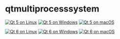 # qtmultiprocesssystem


[![Qt 5 on Linux](https://github.com/task-jp/qtmultiprocesssystem/actions/workflows/linux-5.yml/badge.svg)](https://github.com/task-jp/qtmultiprocesssystem/actions/workflows/linux-5.yml)
[![Qt 5 on Windows](https://github.com/task-jp/qtmultiprocesssystem/actions/workflows/windows-5.yml/badge.svg)](https://github.com/task-jp/qtmultiprocesssystem/actions/workflows/windows-5.yml)
[![Qt 5 on macOS](https://github.com/task-jp/qtmultiprocesssystem/actions/workflows/macos-5.yml/badge.svg)](https://github.com/task-jp/qtmultiprocesssystem/actions/workflows/macos-5.yml)

[![Qt 6 on Linux](https://github.com/task-jp/qtmultiprocesssystem/actions/workflows/linux-6.yml/badge.svg)](https://github.com/task-jp/qtmultiprocesssystem/actions/workflows/linux-6.yml)
[![Qt 6 on Windows](https://github.com/task-jp/qtmultiprocesssystem/actions/workflows/windows-6.yml/badge.svg)](https://github.com/task-jp/qtmultiprocesssystem/actions/workflows/windows-6.yml)
[![Qt 6 on macOS](https://github.com/task-jp/qtmultiprocesssystem/actions/workflows/macos-6.yml/badge.svg)](https://github.com/task-jp/qtmultiprocesssystem/actions/workflows/macos-6.yml)
